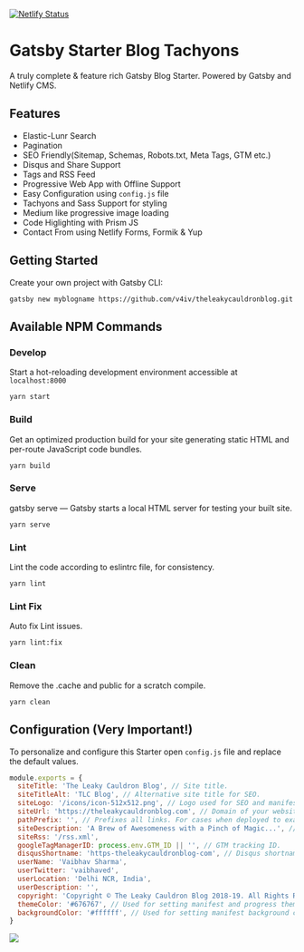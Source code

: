 [![Netlify Status](https://api.netlify.com/api/v1/badges/e87569d9-1f7b-4ca2-941b-6d5081d976c1/deploy-status)](https://app.netlify.com/sites/theleakycauldronblog/deploys)

# Gatsby Starter Blog Tachyons

A truly complete & feature rich Gatsby Blog Starter. Powered by Gatsby and Netlify CMS.

## Features

* Elastic-Lunr Search
* Pagination
* SEO Friendly(Sitemap, Schemas, Robots.txt, Meta Tags, GTM etc.)
* Disqus and Share Support
* Tags and RSS Feed
* Progressive Web App with Offline Support
* Easy Configuration using `config.js` file
* Tachyons and Sass Support for styling
* Medium like progressive image loading
* Code Higlighting with Prism JS
* Contact From using Netlify Forms, Formik & Yup

## Getting Started
Create your own project with Gatsby CLI:

```shell
gatsby new myblogname https://github.com/v4iv/theleakycauldronblog.git 
```
## Available NPM Commands

### Develop

Start a hot-reloading development environment accessible at `localhost:8000`

```shell
yarn start
```

### Build

Get an optimized production build for your site generating static HTML and per-route JavaScript code bundles.

```shell
yarn build
```

### Serve

gatsby serve — Gatsby starts a local HTML server for testing your built site.

```shell
yarn serve
```

### Lint

Lint the code according to eslintrc file, for consistency.

```shell
yarn lint
```

### Lint Fix

Auto fix Lint issues.

```shell
yarn lint:fix
```

### Clean

Remove the .cache and public for a scratch compile.

```shell
yarn clean
```

## Configuration (Very Important!)

To personalize and configure this Starter open `config.js` file and replace the default values.

```javascript
module.exports = {
  siteTitle: 'The Leaky Cauldron Blog', // Site title.
  siteTitleAlt: 'TLC Blog', // Alternative site title for SEO.
  siteLogo: '/icons/icon-512x512.png', // Logo used for SEO and manifest.
  siteUrl: 'https://theleakycauldronblog.com', // Domain of your website without pathPrefix.
  pathPrefix: '', // Prefixes all links. For cases when deployed to example.github.io/gatsby-starter-business/.
  siteDescription: 'A Brew of Awesomeness with a Pinch of Magic...', // Website description used for RSS feeds/meta description tag.
  siteRss: '/rss.xml',
  googleTagManagerID: process.env.GTM_ID || '', // GTM tracking ID.
  disqusShortname: 'https-theleakycauldronblog-com', // Disqus shortname.
  userName: 'Vaibhav Sharma',
  userTwitter: 'vaibhaved',
  userLocation: 'Delhi NCR, India',
  userDescription: '',
  copyright: 'Copyright © The Leaky Cauldron Blog 2018-19. All Rights Reserved.', // Copyright string for the footer of the website and RSS feed.
  themeColor: '#676767', // Used for setting manifest and progress theme colors.
  backgroundColor: '#ffffff', // Used for setting manifest background color.
}
```

<a href="https://www.netlify.com">
  <img src="https://www.netlify.com/img/global/badges/netlify-dark.svg"/>
</a>
